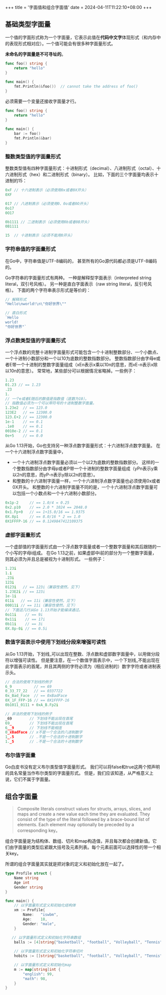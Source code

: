 +++
title = '字面值和组合字面值'
date = 2024-04-11T11:22:10+08:00
+++

## 基础类型字面量
一个值的字面形式称为一个字面量，它表示此值在**代码中文字**体现形式（和内存中的表现形式相对应）。一个值可能会有很多种字面量形式。

**未命名的字面量是不可寻址的**。

```go
func foo() string { 
    return "hello" 
} 
 
func main() { 
    fmt.Println(&foo())  // cannot take the address of foo() 
} 
```
必须需要一个变量还接收字面量才行。
```go
func foo() string { 
    return "hello" 
} 
 
func main() { 
    bar := foo() 
    fmt.Println(&bar) 
} 
```
### 整数类型值的字面量形式
整数类型值有四种字面量形式：十进制形式（decimal）、八进制形式（octal）、十六进制形式（hex）和二进制形式（binary）。 比如，下面的三个字面量均表示十进制的15：
```go
0xF // 十六进制表示（必须使用0x或者0X开头）
0XF

017 // 八进制表示（必须使用0、0o或者0O开头）
0o17
0O17

0b1111 // 二进制表示（必须使用0b或者0B开头）
0B1111

15  // 十进制表示（必须不能用0开头）
```
### 字符串值的字面量形式
在Go中，字符串值是UTF-8编码的， 甚至所有的Go源代码都必须是UTF-8编码的。

Go字符串的字面量形式有两种。 一种是解释型字面表示（interpreted string literal，双引号风格）。 另一种是直白字面表示（raw string literal，反引号风格）。 下面的两个字符串表示形式是等价的：
```go
// 解释形式
"Hello\nworld!\n\"你好世界\""

// 直白形式
`Hello
world!
"你好世界"`
```
### 浮点数类型值的字面量形式
一个浮点数的完整十进制字面量形式可能包含一个十进制整数部分、一个小数点、一个十进制小数部分和一个以10为底数的整数指数部分。 整数指数部分由字母e或者E带一个十进制的整数字面量组成（xEn表示x乘以10n的意思，而xE-n表示x除以10n的意思）。 常常地，某些部分可以根据情况省略掉。一些例子：
```go
1.23
01.23 // == 1.23
.23
1.
// 一个e或者E随后的数值是指数值（底数为10）。
// 指数值必须为一个可以带符号的十进制整数字面量。
1.23e2  // == 123.0
123E2   // == 12300.0
123.E+2 // == 12300.0
1e-1    // == 0.1
.1e0    // == 0.1
0010e-2 // == 0.1
0e+5    // == 0.0
```
从Go 1.13开始，Go也支持另一种浮点数字面量形式：十六进制浮点数字面量。 在一个十六进制浮点数字面量中，
+ 一个十六进制浮点数字面量必须以一个以2为底数的整数指数部分。 这样的一个整数指数部分由字母p或者P带一个十进制的整数字面量组成（yPn表示y乘以2n的意思，而yP-n表示y除以2n的意思）。
+ 和整数的十六进制字面量一样，一个十六进制浮点数字面量也必须使用0x或者0X开头。 和整数的十六进制字面量不同的是，一个十六进制浮点数字面量可以包括一个小数点和一个十六进制小数部分。

```go
0x1p-2     // == 1.0/4 = 0.25
0x2.p10    // == 2.0 * 1024 == 2048.0
0x1.Fp+0   // == 1+15.0/16 == 1.9375
0X.8p1     // == 8.0/16 * 2 == 1.0
0X1FFFP-16 // == 0.1249847412109375
```
### 虚部字面量形式
一个虚部值的字面量形式由一个浮点数字面量或者一个整数字面量和其后跟随的一个小写的字母i组成。 在Go 1.13之前，如果虚部中i前的部分为一个整数字面量，则其必须为并且总是被视为十进制形式。 一些例子：
```go
1.23i
1.i
.23i
123i
0123i   // == 123i（兼容性使然。见下）
1.23E2i // == 123i
1e-1i
011i   // == 11i（兼容性使然。见下）
00011i // == 11i（兼容性使然。见下）
// 下面这几行从Go 1.13开始才能编译通过。
0o11i    // == 9i
0x11i    // == 17i
0b11i    // == 3i
0X.8p-0i // == 0.5i
```
### 数值字面表示中使用下划线分段来增强可读性
从Go 1.13开始，下划线_可以出现在整数、浮点数和虚部数字面量中，以用做分段符以增强可读性。 但是要注意，在一个数值字面表示中，一个下划线_不能出现在此字面表示的首尾，并且其两侧的字符必须为（相应进制的）数字字符或者进制表示头。
```go
// 合法的使用下划线的例子
6_9          // == 69
0_33_77_22   // == 0337722
0x_Bad_Face  // == 0xBadFace
0X_1F_FFP-16 // == 0X1FFFP-16
0b1011_0111 + 0xA_B.Fp2i

// 非法的使用下划线的例子
_69        // 下划线不能出现在首尾
69_        // 下划线不能出现在首尾
6__9       // 下划线不能相连
0_xBadFace // x不是一个合法的八进制数字
1_.5       // .不是一个合法的十进制数字
1._5       // .不是一个合法的十进制数字
```
### 布尔值字面量
Go白皮书没有定义布尔类型值字面量形式。 我们可以将false和true这两个预声明的具名常量当作布尔类型的字面量形式。 但是，我们应该知道，从严格意义上说，它们不属于字面量。
## 组合字面量
> Composite literals construct values for structs, arrays, slices, and maps and create a new value each time they are evaluated. They consist of the type of the literal followed by a brace-bound list of elements. Each element may optionally be preceded by a corresponding key。

组合字面量是为结构体、数组、切片和map构造值，并且每次都会创建新值。它们由字面量的类型后紧跟大括号及元素列表。每个元素前面可以选择性的带一个相关key。

所谓的组合字面量其实就是把对象的定义和初始化放在一起了。

```go
type Profile struct {
    Name string
    Age int
    Gender string
}

func main() {
    // 以字面量形式定义和初始化结构体
    xm := Profile{
        Name:   "iswbm",
        Age:    18,
        Gender: "male",
    }

   // 以字面量形式定义和初始化字符串数组
    balls := [4]string{"basketball", "football", "Volleyball", "Tennis"}
	
    // 以字面量形式定义和初始化字符串切片
	hobits := []string{"basketball", "football", "Volleyball", "Tennis"}

    // 以字面量形式定义和初始化map
    m := map[string]int {
        "english": 99,
        "math": 98,
    }
}
```

